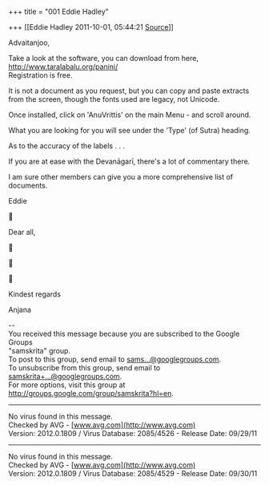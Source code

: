 +++
title = "001 Eddie Hadley"

+++
[[Eddie Hadley	2011-10-01, 05:44:21 [Source](https://groups.google.com/g/samskrita/c/N2YKIS1Sgi0)]]



Advaitanjoo,

Take a look at the software, you can download from here,  
<http://www.taralabalu.org/panini/>  
Registration is free.

  
It is not a document as you request, but you can copy and paste extracts  
from the screen, though the fonts used are legacy, not Unicode.

  
Once installed, click on 'AnuVrittis' on the main Menu - and scroll around.

What you are looking for you will see under the 'Type' (of Sutra) heading.

As to the accuracy of the labels . . .

If you are at ease with the Devanāgarī, there's a lot of commentary there.

  
I am sure other members can give you a more comprehensive list of documents.

  
Eddie



Dear all,







Kindest regards

Anjana

--  
You received this message because you are subscribed to the Google Groups  
"samskrita" group.  
To post to this group, send email to [sams...@googlegroups.com]().  
To unsubscribe from this group, send email to  
[samskrita+...@googlegroups.com]().  
For more options, visit this group at  
<http://groups.google.com/group/samskrita?hl=en>.

-----  
No virus found in this message.  
Checked by AVG - [www.avg.com](http://www.avg.com)  
Version: 2012.0.1809 / Virus Database: 2085/4526 - Release Date: 09/29/11

-----  
No virus found in this message.  
Checked by AVG - [www.avg.com](http://www.avg.com)  
Version: 2012.0.1809 / Virus Database: 2085/4529 - Release Date: 09/30/11

